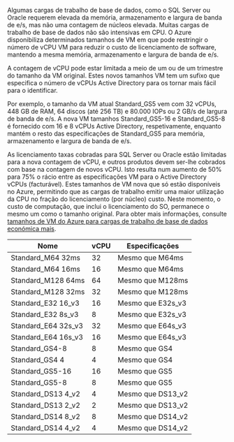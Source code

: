 

Algumas cargas de trabalho de base de dados, como o SQL Server ou Oracle requerem elevada da memória, armazenamento e largura de banda de e/s, mas não uma contagem de núcleos elevada. Muitas cargas de trabalho de base de dados não são intensivas em CPU. O Azure disponibiliza determinados tamanhos de VM em que pode restringir o número de vCPU VM para reduzir o custo de licenciamento de software, mantendo a mesma memória, armazenamento e largura de banda de e/s.

A contagem de vCPU pode estar limitada a meio de um ou de um trimestre do tamanho da VM original. Estes novos tamanhos VM tem um sufixo que especifica o número de vCPUs Active Directory para os tornar mais fácil para o identificar.

Por exemplo, o tamanho da VM atual Standard_GS5 vem com 32 vCPUs, 448 GB de RAM, 64 discos (até 256 TB) e 80.000 IOPs ou 2 GB/s de largura de banda de e/s. A nova VM tamanhos Standard_GS5-16 e Standard_GS5-8 é fornecido com 16 e 8 vCPUs Active Directory, respetivamente, enquanto mantém o resto das especificações de Standard_GS5 para memória, armazenamento e largura de banda de e/s.

As licenciamento taxas cobradas para SQL Server ou Oracle estão limitadas para a nova contagem de vCPU, e outros produtos devem ser-lhe cobrados com base na contagem de novos vCPU. Isto resulta num aumento de 50% para 75% o rácio entre as especificações VM para o Active Directory vCPUs (facturável). Estes tamanhos de VM nova que só estão disponíveis no Azure, permitindo que as cargas de trabalho emitir uma maior utilização da CPU no fração do licenciamento (por núcleo) custo. Neste momento, o custo de computação, que inclui o licenciamento do SO, permanece o mesmo um como o tamanho original. Para obter mais informações, consulte [tamanhos de VM do Azure para cargas de trabalho de base de dados económica mais](https://azure.microsoft.com/blog/announcing-new-azure-vm-sizes-for-more-cost-effective-database-workloads/).


| Nome                | vCPU | Especificações           |
|---------------------|------|-----------------|
| Standard_M64 32ms   | 32   | Mesmo que M64ms   |
| Standard_M64 16ms   | 16   | Mesmo que M64ms   |
| Standard_M128 64ms  | 64   | Mesmo que M128ms  |
| Standard_M128 32ms  | 32   | Mesmo que M128ms  |
| Standard_E32 16_v3  | 16   | Mesmo que E32s_v3 |
| Standard_E32 8s_v3  | 8    | Mesmo que E32s_v3 |
| Standard_E64 32s_v3 | 32   | Mesmo que E64s_v3 |
| Standard_E64 16s_v3 | 16   | Mesmo que E64s_v3 |
| Standard_GS4-8      | 8    | Mesmo que GS4     |
| Standard_GS4 4      | 4    | Mesmo que GS4     |
| Standard_GS5-16     | 16   | Mesmo que GS5     |
| Standard_GS5-8      | 8    | Mesmo que GS5     |
| Standard_DS13 4_v2  | 4    | Mesmo que DS13_v2 |
| Standard_DS13 2_v2  | 2    | Mesmo que DS13_v2 |
| Standard_DS14 8_v2  | 8    | Mesmo que DS14_v2 |
| Standard_DS14 4_v2  | 4    | Mesmo que DS14_v2 |